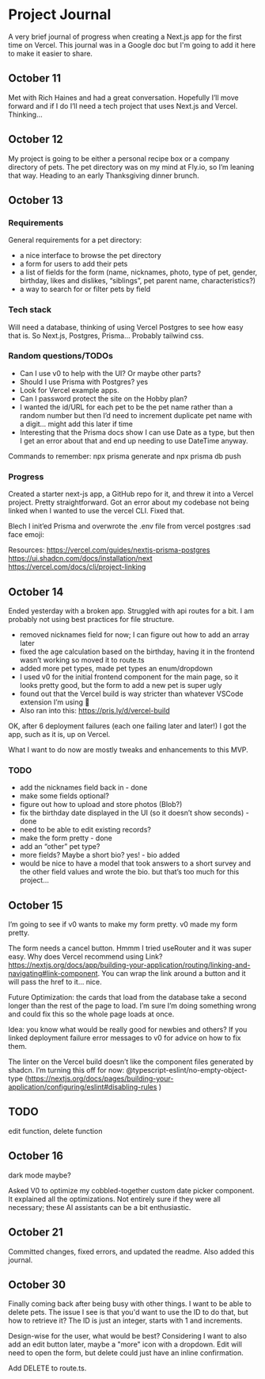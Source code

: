 # Project Journal

A very brief journal of progress when creating a Next.js app for the first time on Vercel. This journal was in a Google doc but I'm going to add it here to make it easier to share.

## October 11

Met with  Rich Haines and had a great conversation. Hopefully I’ll move forward and if I do I’ll need a tech project that uses Next.js and Vercel. Thinking…

## October 12

My project is going to be either a personal recipe box or a company directory of pets. The pet directory was on my mind at Fly.io, so I’m leaning that way. 
Heading to an early Thanksgiving dinner brunch.

## October 13

### Requirements

General requirements for a pet directory:
- a nice interface to browse the pet directory
- a form for users to add their pets
- a list of fields for the form (name, nicknames, photo, type of pet, gender, birthday, likes and dislikes, “siblings”, pet parent name, characteristics?)
- a way to search for or filter pets by field

### Tech stack

Will need a database, thinking of using Vercel Postgres to see how easy that is. So Next.js, Postgres, Prisma… Probably tailwind css.

### Random questions/TODOs

- Can I use v0 to help with the UI? Or maybe other parts?
- Should I use Prisma with Postgres? yes
- Look for Vercel example apps.
- Can I password protect the site on the Hobby plan?
- I wanted the id/URL for each pet to be the pet name rather than a random number but then I’d need to increment duplicate pet name with a digit… might add this later if time
- Interesting that the Prisma docs show I can use Date as a type, but then I get an error about that and end up needing to use DateTime anyway.

Commands to remember: npx prisma generate and npx prisma db push

### Progress

Created a starter next-js app, a GitHub repo for it, and threw it into a Vercel project. Pretty straightforward.
Got an error about my codebase not being linked when I wanted to use the vercel CLI. Fixed that.

Blech I init’ed Prisma and overwrote the .env file from vercel postgres :sad face emoji:

Resources:
https://vercel.com/guides/nextjs-prisma-postgres
https://ui.shadcn.com/docs/installation/next 
https://vercel.com/docs/cli/project-linking

## October 14

Ended yesterday with a broken app. Struggled with api routes for a bit. I am probably not using best practices for file structure.

- removed nicknames field for now; I can figure out how to add an array later
- fixed the age calculation based on the birthday, having it in the frontend wasn’t working so moved it to route.ts
- added more pet types, made pet types an enum/dropdown
- I used v0 for the initial frontend component for the main page, so it looks pretty good, but the form to add a new pet is super ugly
- found out that the Vercel build is way stricter than whatever VSCode extension I’m using 🙂
- Also ran into this: https://pris.ly/d/vercel-build 

OK, after 6 deployment failures (each one failing later and later!) I got the app, such as it is, up on Vercel.

What I want to do now are mostly tweaks and enhancements to this MVP.

### TODO
- add the nicknames field back in - done
- make some fields optional?
- figure out how to upload and store photos (Blob?)
- fix the birthday date displayed in the UI (so it doesn’t show seconds) - done
- need to be able to edit existing records?
- make the form pretty - done
- add an “other” pet type?
- more fields? Maybe a short bio? yes! - bio added
- would be nice to have a model that took answers to a short survey and the other field values and wrote the bio. but that’s too much for this project… 

## October 15

I’m going to see if v0 wants to make my form pretty.
v0 made my form pretty.

The form needs a cancel button. Hmmm I tried useRouter and it was super easy. Why does Vercel recommend using Link? https://nextjs.org/docs/app/building-your-application/routing/linking-and-navigating#link-component. You can wrap the link around a button and it will pass the href to it… nice.

Future Optimization: the cards that load from the database take a second longer than the rest of the page to load. I’m sure I’m doing something wrong and could fix this so the whole page loads at once.

Idea: you know what would be really good for newbies and others? If you linked deployment failure error messages to v0 for advice on how to fix them.

The linter on the Vercel build doesn’t like the component files generated by shadcn. I’m turning this off for now: @typescript-eslint/no-empty-object-type (https://nextjs.org/docs/pages/building-your-application/configuring/eslint#disabling-rules )

## TODO

edit function, delete function

## October 16

dark mode maybe?

Asked V0 to optimize my cobbled-together custom date picker component. It explained all the optimizations. Not entirely sure if they were all necessary; these AI assistants can be a bit enthusiastic.

## October 21

Committed changes, fixed errors, and updated the readme. Also added this journal.

## October 30

Finally coming back after being busy with other things. I want to be able to delete pets. The issue I see is that you'd want to use the ID to do that, but how to retrieve it? The ID is just an integer, starts with 1 and increments.

Design-wise for the user, what would be best? Considering I want to also add an edit button later, maybe a "more" icon with a dropdown. Edit will need to open the form, but delete could just have an inline confirmation.

Add DELETE to route.ts.
